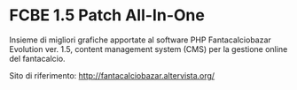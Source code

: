 # FCBE 1.5 Patch All-In-One

Insieme di migliori grafiche apportate al software PHP Fantacalciobazar Evolution ver. 1.5, content management system (CMS) per la gestione online del fantacalcio.

Sito di riferimento: http://fantacalciobazar.altervista.org/
